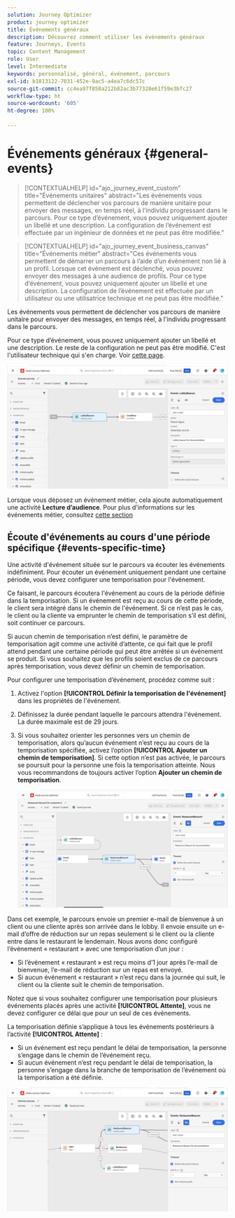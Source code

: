 ```yaml
---
solution: Journey Optimizer
product: journey optimizer
title: Événements généraux
description: Découvrez comment utiliser les événements généraux
feature: Journeys, Events
topic: Content Management
role: User
level: Intermediate
keywords: personnalisé, général, événement, parcours
exl-id: b1813122-7031-452e-9ac5-a4ea7c6dc57c
source-git-commit: cc4ea97f858a212b82ac3b77328e61f59e3bfc27
workflow-type: ht
source-wordcount: '605'
ht-degree: 100%

---
```


# Événements généraux {#general-events}

>[!CONTEXTUALHELP]
>id="ajo_journey_event_custom"
>title="Événements unitaires"
>abstract="Les événements vous permettent de déclencher vos parcours de manière unitaire pour envoyer des messages, en temps réel, à l’individu progressant dans le parcours. Pour ce type d’événement, vous pouvez uniquement ajouter un libellé et une description. La configuration de l’événement est effectuée par un ingénieur de données et ne peut pas être modifiée."

>[!CONTEXTUALHELP]
>id="ajo_journey_event_business_canvas"
>title="Événements métier"
>abstract="Ces événements vous permettent de démarrer un parcours à l’aide d’un événement non lié à un profil. Lorsque cet événement est déclenché, vous pouvez envoyer des messages à une audience de profils. Pour ce type d’événement, vous pouvez uniquement ajouter un libellé et une description. La configuration de l’événement est effectuée par un utilisateur ou une utilisatrice technique et ne peut pas être modifiée."

Les événements vous permettent de déclencher vos parcours de manière unitaire pour envoyer des messages, en temps réel, à l&#39;individu progressant dans le parcours.

Pour ce type d’événement, vous pouvez uniquement ajouter un libellé et une description. Le reste de la configuration ne peut pas être modifié. C&#39;est l&#39;utilisateur technique qui s&#39;en charge. Voir [cette page](../event/about-events.md).

![](assets/general-events.png)

Lorsque vous déposez un événement métier, cela ajoute automatiquement une activité **Lecture d’audience**. Pour plus d&#39;informations sur les événements métier, consultez [cette section](../event/about-events.md)

## Écoute d&#39;événements au cours d&#39;une période spécifique {#events-specific-time}

Une activité d&#39;événement située sur le parcours va écouter les événements indéfiniment. Pour écouter un événement uniquement pendant une certaine période, vous devez configurer une temporisation pour l&#39;événement.

Ce faisant, le parcours écoutera l&#39;événement au cours de la période définie dans la temporisation. Si un événement est reçu au cours de cette période, le client sera intégré dans le chemin de l&#39;événement. Si ce n’est pas le cas, le client ou la cliente va emprunter le chemin de temporisation s’il est défini, soit continuer ce parcours.

Si aucun chemin de temporisation n’est défini, le paramètre de temporisation agit comme une activité d’attente, ce qui fait que le profil attend pendant une certaine période qui peut être arrêtée si un événement se produit. Si vous souhaitez que les profils soient exclus de ce parcours après temporisation, vous devez définir un chemin de temporisation.

Pour configurer une temporisation d’événement, procédez comme suit :

1. Activez l&#39;option **[!UICONTROL Définir la temporisation de l&#39;événement]** dans les propriétés de l&#39;événement.

1. Définissez la durée pendant laquelle le parcours attendra l&#39;événement. La durée maximale est de 29 jours.

1. Si vous souhaitez orienter les personnes vers un chemin de temporisation, alors qu’aucun événement n’est reçu au cours de la temporisation spécifiée, activez l’option **[!UICONTROL Ajouter un chemin de temporisation]**. Si cette option n’est pas activée, le parcours se poursuit pour la personne une fois la temporisation atteinte. Nous vous recommandons de toujours activer l’option **Ajouter un chemin de temporisation**.

   ![](assets/event-timeout.png)

Dans cet exemple, le parcours envoie un premier e-mail de bienvenue à un client ou une cliente après son arrivée dans le lobby. Il envoie ensuite un e-mail d’offre de réduction sur un repas seulement si le client ou la cliente entre dans le restaurant le lendemain. Nous avons donc configuré l’événement « restaurant » avec une temporisation d’un jour :

* Si l’événement « restaurant » est reçu moins d’1 jour après l’e-mail de bienvenue, l’e-mail de réduction sur un repas est envoyé.
* Si aucun événement « restaurant » n’est reçu dans la journée qui suit, le client ou la cliente suit le chemin de temporisation.

Notez que si vous souhaitez configurer une temporisation pour plusieurs événements placés après une activité **[!UICONTROL Attente]**, vous ne devez configurer ce délai que pour un seul de ces événements.

La temporisation définie s’applique à tous les événements postérieurs à l’activité **[!UICONTROL Attente]** :

* Si un événement est reçu pendant le délai de temporisation, la personne s’engage dans le chemin de l’événement reçu.
* Si aucun événement n’est reçu pendant le délai de temporisation, la personne s’engage dans la branche de temporisation de l’événement où la temporisation a été définie.

![](assets/event-timeout-group.png)
